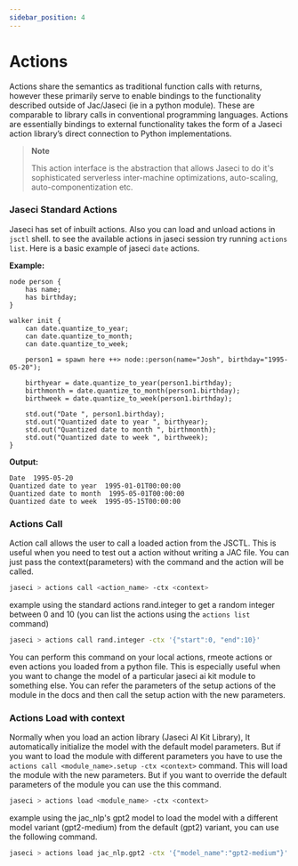 ```yaml
---
sidebar_position: 4
---
```


# Actions

Actions share the semantics as traditional function calls with returns, however these primarily serve to enable bindings to the functionality described outside of Jac/Jaseci (ie in a python module). These are comparable to library calls in conventional programming languages. Actions are essentially bindings to external functionality takes the form of a Jaseci action library’s direct connection to Python implementations.

> **Note**
>
> This action interface is the abstraction that allows Jaseci to do it's sophisticated serverless inter-machine optimizations, auto-scaling, auto-componentization etc.

### Jaseci Standard Actions

Jaseci has set of inbuilt actions. Also you can load and unload actions in `jsctl` shell. to see the available actions in jaseci session try running `actions list`. Here is a basic example of jaseci `date` actions.

**Example:**

```jac
node person {
    has name;
    has birthday;
}

walker init {
    can date.quantize_to_year;
    can date.quantize_to_month;
    can date.quantize_to_week;

    person1 = spawn here ++> node::person(name="Josh", birthday="1995-05-20");

    birthyear = date.quantize_to_year(person1.birthday);
    birthmonth = date.quantize_to_month(person1.birthday);
    birthweek = date.quantize_to_week(person1.birthday);

    std.out("Date ", person1.birthday);
    std.out("Quantized date to year ", birthyear);
    std.out("Quantized date to month ", birthmonth);
    std.out("Quantized date to week ", birthweek);
}
```
**Output:**
```
Date  1995-05-20
Quantized date to year  1995-01-01T00:00:00
Quantized date to month  1995-05-01T00:00:00
Quantized date to week  1995-05-15T00:00:00
```

### Actions Call
Action call allows the user to call a loaded action from the JSCTL. This is useful when you need to test out a action without writing a JAC file. You can just pass the context(parameters) with the command and the action will be called.
```bash
jaseci > actions call <action_name> -ctx <context>
```

example using the standard actions rand.integer to get a random integer between 0 and 10 (you can list the actions using the `actions list` command)
```bash
jaseci > actions call rand.integer -ctx '{"start":0, "end":10}'
```

You can perform this command on your local actions, rmeote actions or even actions you loaded from a python file.
This is especially useful when you want to change the model of a particular jaseci ai kit module to something else. You can refer the parameters of the setup actions of the module in the docs and then call the setup action with the new parameters.

### Actions Load with context
Normally when you load an action library (Jaseci AI Kit Library), It automatically initialize the model with the default model parameters. But if you want to load the module with different parameters you have to use the `actions call <module_name>.setup -ctx <context>` command. This will load the module with the new parameters. But if you want to override the default parameters of the module you can use the this command.
```bash
jaseci > actions load <module_name> -ctx <context>
```

example using the jac_nlp's gpt2 model to load the model with a different model variant (gpt2-medium) from the default (gpt2) variant, you can use the following command.
```bash
jaseci > actions load jac_nlp.gpt2 -ctx '{"model_name":"gpt2-medium"}'
```